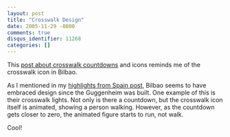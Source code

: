 ```yaml
---
layout: post
title: "Crosswalk Design"
date: 2005-11-29 -0800
comments: true
disqus_identifier: 11268
categories: []
---
```

This [post about crosswalk
countdowns](http://37signals.com/svn/archives2/crosswalk_countdowns_and_icons.php)
and icons reminds me of the crosswalk icon in Bilbao.

As I mentioned in my [highlights from Spain
post](http://haacked.com/archive/2005/11/29/11266.aspx), Bilbao seems to
have embraced design since the Guggenheim was built. One example of this
is their crosswalk lights. Not only is there a countdown, but the
crosswalk icon itself is animated, showing a person walking. However, as
the countdown gets closer to zero, the animated figure starts to run,
not walk.

Cool!

